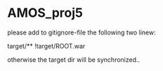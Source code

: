 AMOS_proj5
==========

please add to gitignore-file the following two linew:

target/**
!target/ROOT.war

otherwise the target dir will be synchronized..